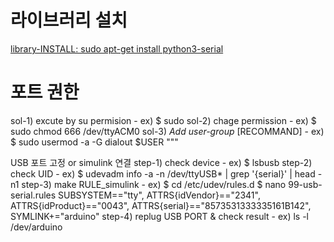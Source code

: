 
# 라이브러리 설치
[library-INSTALL: sudo apt-get install python3-serial](https://github.com/wjwwood/serial.git)

# 포트 권한
 sol-1) excute by su permision
        - ex) $ sudo
 sol-2) chage permission
        - ex) $ sudo chmod 666 /dev/ttyACM0
 sol-3) *Add user-group* [RECOMMAND]
        - ex) $ sudo usermod -a -G dialout $USER
"""


USB 포트 고정 or simulink 연결
 step-1) check device
         - ex) $ lsbusb
 step-2) check UID
         - ex) $ udevadm info -a -n /dev/ttyUSB* | grep '{serial}' | head -n1
 step-3) make RULE_simulink
         - ex) $ cd /etc/udev/rules.d
               $ nano 99-usb-serial.rules
                 SUBSYSTEM=="tty", ATTRS{idVendor}=="2341", ATTRS{idProduct}=="0043", ATTRS{serial}=="8573531333335161B142", SYMLINK+="arduino"
 step-4) replug USB PORT & check result
         - ex) ls -l /dev/arduino
